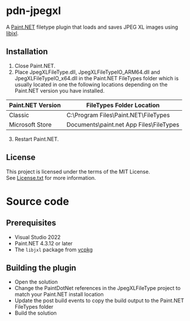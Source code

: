# pdn-jpegxl

A [Paint.NET](http://www.getpaint.net) filetype plugin that loads and saves JPEG XL images using [libjxl](https://github.com/libjxl/libjxl).

## Installation

1. Close Paint.NET.
2. Place JpegXLFileType.dll, JpegXLFileTypeIO_ARM64.dll and JpegXLFileTypeIO_x64.dll in the Paint.NET FileTypes folder which is usually located in one the following locations depending on the Paint.NET version you have installed.

  Paint.NET Version |  FileTypes Folder Location
  --------|----------
  Classic | C:\Program Files\Paint.NET\FileTypes    
  Microsoft Store | Documents\paint.net App Files\FileTypes

3. Restart Paint.NET.

## License

This project is licensed under the terms of the MIT License.   
See [License.txt](License.txt) for more information.

# Source code

## Prerequisites

* Visual Studio 2022
* Paint.NET 4.3.12 or later
* The `libjxl` package from [vcpkg](https://github.com/microsoft/vcpkg)

## Building the plugin

* Open the solution
* Change the PaintDotNet references in the JpegXLFileType project to match your Paint.NET install location
* Update the post build events to copy the build output to the Paint.NET FileTypes folder
* Build the solution
